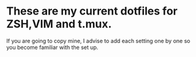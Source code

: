 # These are my current dotfiles for ZSH,VIM and t.mux. 
If you are going to copy mine, I advise to add each setting one by one so you become familiar with the set up. 

